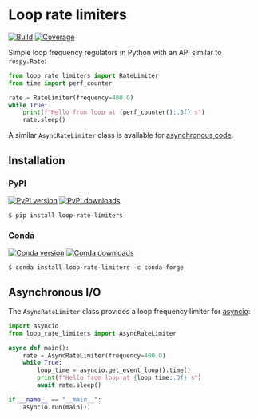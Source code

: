 # Loop rate limiters

[![Build](https://img.shields.io/github/actions/workflow/status/tasts-robots/loop-rate-limiters/main.yml?branch=main)](https://github.com/tasts-robots/loop-rate-limiters/actions)
[![Coverage](https://coveralls.io/repos/github/tasts-robots/loop-rate-limiters/badge.svg?branch=main)](https://coveralls.io/github/tasts-robots/loop-rate-limiters?branch=main)

Simple loop frequency regulators in Python with an API similar to ``rospy.Rate``:

```python
from loop_rate_limiters import RateLimiter
from time import perf_counter

rate = RateLimiter(frequency=400.0)
while True:
    print(f"Hello from loop at {perf_counter():.3f} s")
    rate.sleep()
```

A similar ``AsyncRateLimiter`` class is available for [asynchronous code](#asynchronous-io).

## Installation

### PyPI

[![PyPI version](https://img.shields.io/pypi/v/loop-rate-limiters)](https://pypi.org/project/loop-rate-limiters/)
[![PyPI downloads](https://static.pepy.tech/badge/loop-rate-limiters)](https://pepy.tech/project/loop-rate-limiters)

```console
$ pip install loop-rate-limiters
```

### Conda

[![Conda version](https://anaconda.org/conda-forge/loop-rate-limiters/badges/version.svg)](https://anaconda.org/conda-forge/loop-rate-limiters)
[![Conda downloads](https://anaconda.org/conda-forge/loop-rate-limiters/badges/downloads.svg)](https://anaconda.org/conda-forge/loop-rate-limiters)

```console
$ conda install loop-rate-limiters -c conda-forge
```

## Asynchronous I/O

The ``AsyncRateLimiter`` class provides a loop frequency limiter for [asyncio](https://docs.python.org/3/library/asyncio.html):

```python
import asyncio
from loop_rate_limiters import AsyncRateLimiter

async def main():
    rate = AsyncRateLimiter(frequency=400.0)
    while True:
        loop_time = asyncio.get_event_loop().time()
        print(f"Hello from loop at {loop_time:.3f} s")
        await rate.sleep()

if __name__ == "__main__":
    asyncio.run(main())
```
